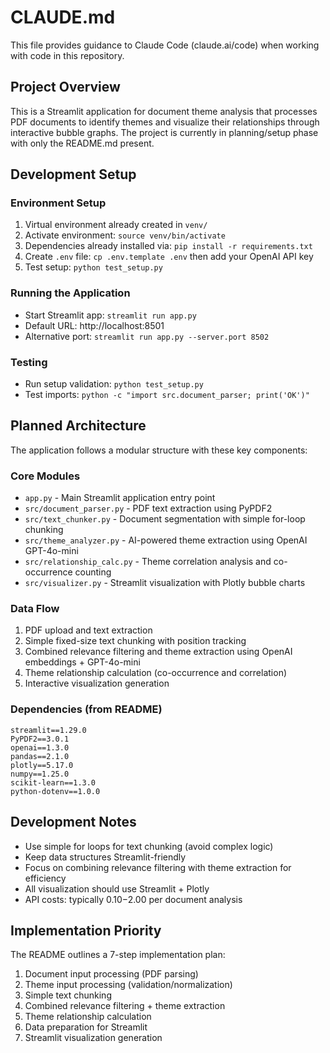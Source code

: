# CLAUDE.md

This file provides guidance to Claude Code (claude.ai/code) when working with code in this repository.

## Project Overview

This is a Streamlit application for document theme analysis that processes PDF documents to identify themes and visualize their relationships through interactive bubble graphs. The project is currently in planning/setup phase with only the README.md present.

## Development Setup

### Environment Setup
1. Virtual environment already created in `venv/`
2. Activate environment: `source venv/bin/activate`
3. Dependencies already installed via: `pip install -r requirements.txt`
4. Create `.env` file: `cp .env.template .env` then add your OpenAI API key
5. Test setup: `python test_setup.py`

### Running the Application
- Start Streamlit app: `streamlit run app.py`
- Default URL: http://localhost:8501
- Alternative port: `streamlit run app.py --server.port 8502`

### Testing
- Run setup validation: `python test_setup.py`
- Test imports: `python -c "import src.document_parser; print('OK')"`

## Planned Architecture

The application follows a modular structure with these key components:

### Core Modules
- `app.py` - Main Streamlit application entry point
- `src/document_parser.py` - PDF text extraction using PyPDF2
- `src/text_chunker.py` - Document segmentation with simple for-loop chunking
- `src/theme_analyzer.py` - AI-powered theme extraction using OpenAI GPT-4o-mini
- `src/relationship_calc.py` - Theme correlation analysis and co-occurrence counting
- `src/visualizer.py` - Streamlit visualization with Plotly bubble charts

### Data Flow
1. PDF upload and text extraction
2. Simple fixed-size text chunking with position tracking
3. Combined relevance filtering and theme extraction using OpenAI embeddings + GPT-4o-mini
4. Theme relationship calculation (co-occurrence and correlation)
5. Interactive visualization generation

### Dependencies (from README)
```
streamlit==1.29.0
PyPDF2==3.0.1
openai==1.3.0
pandas==2.1.0
plotly==5.17.0
numpy==1.25.0
scikit-learn==1.3.0
python-dotenv==1.0.0
```

## Development Notes

- Use simple for loops for text chunking (avoid complex logic)
- Keep data structures Streamlit-friendly
- Focus on combining relevance filtering with theme extraction for efficiency
- All visualization should use Streamlit + Plotly
- API costs: typically $0.10-$2.00 per document analysis

## Implementation Priority

The README outlines a 7-step implementation plan:
1. Document input processing (PDF parsing)
2. Theme input processing (validation/normalization) 
3. Simple text chunking
4. Combined relevance filtering + theme extraction
5. Theme relationship calculation
6. Data preparation for Streamlit
7. Streamlit visualization generation